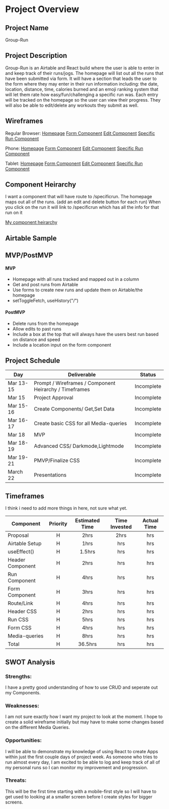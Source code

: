 # Project Overview

## Project Name
Group-Run


## Project Description
Group-Run is an Airtable and React build where the user is able to enter in and keep track of their runs/jogs. The homepage will list out all the runs that have been submitted via form. It will have a section that leads the user to the form where they may enter in their run information including: the date, location, distance, time, calories burned and an emoji ranking system that will let them rate how easy/fun/challenging a specific run was. Each entry will be tracked on the homepage so the user can view their progress. They will also be able to edit/delete any workouts they submit as well.

## Wireframes

Regular Browser:
[Homepage](https://wireframe.cc/bsCMUU)
[Form Component](https://wireframe.cc/2xOC8C)
[Edit Component](https://wireframe.cc/NIhNQt)
[Specific Run Component](https://wireframe.cc/yCg7Ul)

Phone:
[Homepage](https://wireframe.cc/iNqqHy)
[Form Component](https://wireframe.cc/nm1EGs)
[Edit Component](https://wireframe.cc/l5ynUD)
[Specific Run Component](https://wireframe.cc/AU5U6z)

Tablet:
[Homepage](https://wireframe.cc/uIUL3w)
[Form Component](https://wireframe.cc/W876uP)
[Edit Component](https://wireframe.cc/MRlotu)
[Specific Run Component](https://wireframe.cc/Azv2nM)

## Component Heirarchy
I want a component that will have route to /specificrun.
The homepage maps out all of the runs. (add an edit and delete button for each run)
When you click on the run it will link to /specificrun which has all the info for that run on it

[My component heirarchy](https://imgur.com/ehwd0aw)

## Airtable Sample


## MVP/PostMVP

#### MVP
- Homepage with all runs tracked and mapped out in a column
- Get and post runs from Airtable
- Use forms to create new runs and update them on Airtable/the homepage
- setToggleFetch, useHistory("/")

#### PostMVP
- Delete runs from the homepage
- Allow edits to past runs
- Include a box at the top that will always have the users best run based on distance and speed
- Include a location input on the form component

## Project Schedule

|  Day | Deliverable | Status
|---|---| ---|
|Mar 13-15| Prompt / Wireframes / Component Heirarchy / Timeframes | Incomplete
|Mar 15| Project Approval | Incomplete
|Mar 15-16| Create Components/ Get,Set Data| Incomplete
|Mar 16-17| Create basic CSS for all Media-queries| Incomplete
|Mar 18| MVP | Incomplete
|Mar 18-19| Advanced CSS/ Darkmode,Lightmode | Incomplete
|Mar 19-21| PMVP/Finalize CSS | Incomplete
|March 22| Presentations | Incomplete

## Timeframes

I think i need to add more things in here, not sure what yet.

| Component | Priority | Estimated Time | Time Invested | Actual Time |
| --- | :---: |  :---: | :---: | :---: |
| Proposal | H | 2hrs| 2hrs | hrs |
| Airtable Setup | H | 1hrs| hrs | hrs |
| useEffect() | H | 1.5hrs| hrs | hrs |
| Header Component | H | 2hrs| hrs | hrs |
| Run Component | H | 4hrs| hrs | hrs |
| Form Component | H | 3hrs| hrs | hrs |
| Route/Link | H | 4hrs| hrs | hrs |
| Header CSS | H | 2hrs| hrs | hrs |
| Run CSS | H | 5hrs| hrs | hrs |
| Form CSS | H | 4hrs| hrs | hrs |
| Media-queries | H | 8hrs| hrs | hrs |
| Total | H | 36.5hrs| hrs | hrs |

## SWOT Analysis

### Strengths:
I have a pretty good understanding of how to use CRUD and seperate out my Components.

### Weaknesses:
I am not sure exactly how I want my project to look at the moment. I hope to create a solid wireframe initially but may have to make some changes based on the different Media Queries.

### Opportunities:
I will be able to demonstrate my knowledge of using React to create Apps within just the first couple days of project week. As someone who tries to run almost every day, I am excited to be able to log and keep track of all of my personal runs so I can monitor my improvement and progression.

### Threats:
This will be the first time starting with a mobile-first style so I will have to get used to looking at a smaller screen before I create styles for bigger screens.




